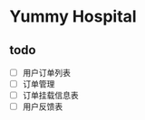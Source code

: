 Yummy Hospital
===============================

## todo 
- [ ] 用户订单列表
- [ ] 订单管理
- [ ] 订单挂载信息表
- [ ] 用户反馈表
